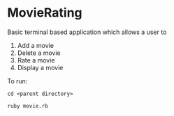 MovieRating
===========

Basic terminal based application which allows a user to

1. Add a movie
2. Delete a movie
3. Rate a movie
4. Display a movie

To run:

`cd <parent directory>`


`ruby movie.rb`